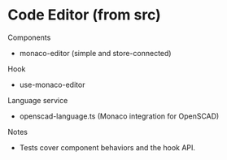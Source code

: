 # Code Editor (from src)

Components
- monaco-editor (simple and store-connected)

Hook
- use-monaco-editor

Language service
- openscad-language.ts (Monaco integration for OpenSCAD)

Notes
- Tests cover component behaviors and the hook API.
